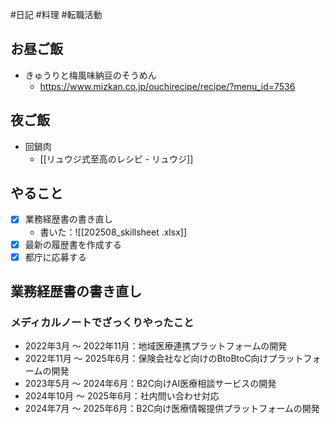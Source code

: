 #日記 #料理 #転職活動 

## お昼ご飯
- きゅうりと梅風味納豆のそうめん
	- https://www.mizkan.co.jp/ouchirecipe/recipe/?menu_id=7536

## 夜ご飯
- 回鍋肉
	- [[リュウジ式至高のレシピ - リュウジ]]

## やること
- [x] 業務経歴書の書き直し
	- 書いた：![[202508_skillsheet .xlsx]]
- [x] 最新の履歴書を作成する
- [x] 都庁に応募する

## 業務経歴書の書き直し
### メディカルノートでざっくりやったこと
- 2022年3月 〜 2022年11月：地域医療連携プラットフォームの開発
- 2022年11月 〜 2025年6月：保険会社など向けのBtoBtoC向けプラットフォームの開発
- 2023年5月 〜 2024年6月：B2C向けAI医療相談サービスの開発
- 2024年10月 〜 2025年6月：社内問い合わせ対応
- 2024年7月 〜 2025年6月：B2C向け医療情報提供プラットフォームの開発

